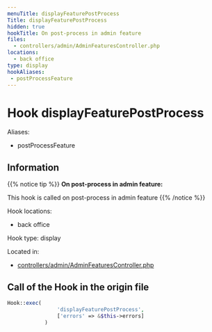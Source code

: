 ```yaml
---
menuTitle: displayFeaturePostProcess
Title: displayFeaturePostProcess
hidden: true
hookTitle: On post-process in admin feature
files:
  - controllers/admin/AdminFeaturesController.php
locations:
  - back office
type: display
hookAliases:
 - postProcessFeature
---
```


# Hook displayFeaturePostProcess

Aliases: 
 - postProcessFeature



## Information

{{% notice tip %}}
**On post-process in admin feature:** 

This hook is called on post-process in admin feature
{{% /notice %}}

Hook locations: 
  - back office

Hook type: display

Located in: 
  - [controllers/admin/AdminFeaturesController.php](https://github.com/PrestaShop/PrestaShop/blob/8.0.x/controllers/admin/AdminFeaturesController.php)

## Call of the Hook in the origin file

```php
Hook::exec(
                'displayFeaturePostProcess',
                ['errors' => &$this->errors]
            )
```